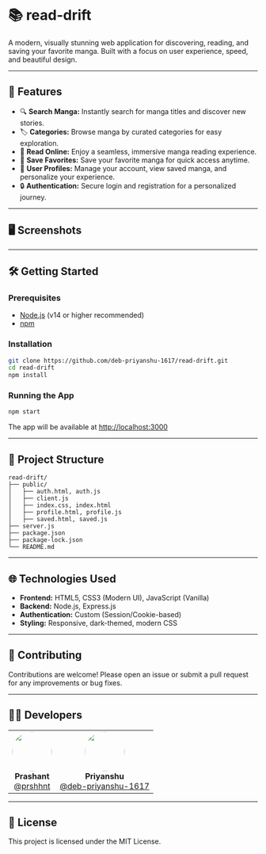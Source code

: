 # 📚 read-drift

A modern, visually stunning web application for discovering, reading, and saving your favorite manga. Built with a focus on user experience, speed, and beautiful design.

---

## 🚀 Features

- 🔍 **Search Manga:** Instantly search for manga titles and discover new stories.
- 🏷️ **Categories:** Browse manga by curated categories for easy exploration.
- 📖 **Read Online:** Enjoy a seamless, immersive manga reading experience.
- 💾 **Save Favorites:** Save your favorite manga for quick access anytime.
- 👤 **User Profiles:** Manage your account, view saved manga, and personalize your experience.
- 🔒 **Authentication:** Secure login and registration for a personalized journey.

---

## 🖥️ Screenshots

>

---

## 🛠️ Getting Started

### Prerequisites
- [Node.js](https://nodejs.org/) (v14 or higher recommended)
- [npm](https://www.npmjs.com/)

### Installation

```bash
git clone https://github.com/deb-priyanshu-1617/read-drift.git
cd read-drift
npm install
```

### Running the App

```bash
npm start
```

The app will be available at [http://localhost:3000](http://localhost:3000)

---

## 📁 Project Structure

```
read-drift/
├── public/
│   ├── auth.html, auth.js
│   ├── client.js
│   ├── index.css, index.html
│   ├── profile.html, profile.js
│   ├── saved.html, saved.js
├── server.js
├── package.json
├── package-lock.json
└── README.md
```

---

## 🌐 Technologies Used

- **Frontend:** HTML5, CSS3 (Modern UI), JavaScript (Vanilla)
- **Backend:** Node.js, Express.js
- **Authentication:** Custom (Session/Cookie-based)
- **Styling:** Responsive, dark-themed, modern CSS

---

## 🤝 Contributing

Contributions are welcome! Please open an issue or submit a pull request for any improvements or bug fixes.

---

## 🧑‍💻 Developers

<table>
  <tr>
    <td align="center">
      <img src="https://avatars.githubusercontent.com/prshhnt" width="80" style="border-radius:50%"><br/>
      <b>Prashant</b><br/>
      <a href="https://github.com/prshhnt">@prshhnt</a>
    </td>
    <td align="center">
      <img src="https://avatars.githubusercontent.com/deb-priyanshu-1617" width="80" style="border-radius:50%"><br/>
      <b>Priyanshu</b><br/>
      <a href="https://github.com/deb-priyanshu-1617">@deb-priyanshu-1617</a>
    </td>
  </tr>
</table>

---

## 📄 License

This project is licensed under the MIT License. 